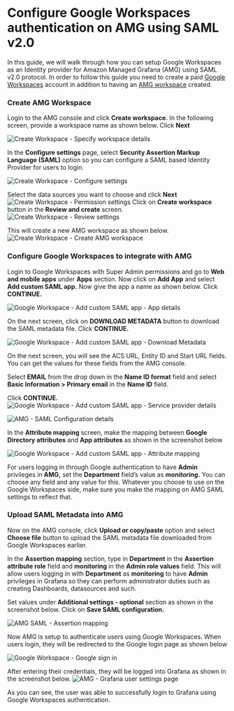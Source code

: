 # Configure Google Workspaces authentication on AMG using SAML v2.0

In this guide, we will walk through how you can setup Google Workspaces as an Identity provider for Amazon Managed Grafana (AMG) using SAML v2.0 protocol. In order to follow this guide you need to create a paid [Google Workspaces](https://workspace.google.com/) account in addition to having an [AMG workspace](https://docs.aws.amazon.com/grafana/latest/userguide/getting-started-with-AMG.html#AMG-getting-started-workspace) created.

### Create AMG Workspace

Login to the AMG console and click **Create workspace.** In the following screen, provide a workspace name as shown below. Click **Next**

![Create Workspace - Specify workspace details](../images/amg-saml-google-auth/1.png)

In the **Configure settings** page, select **Security Assertion Markup Language (SAML)** option so you can configure a SAML based Identity Provider for users to login.

![Create Workspace - Configure settings](../images/amg-saml-google-auth/2.png)

Select the data sources you want to choose and click **Next**
![Create Workspace - Permission settings](../images/amg-saml-google-auth/3.png)
Click on **Create workspace** button in the **Review and create** screen. 
![Create Workspace - Review settings](../images/amg-saml-google-auth/4.png)

This will create a new AMG workspace as shown below.
![Create Workspace - Create AMG workspace](../images/amg-saml-google-auth/5.png)
### Configure Google Workspaces to integrate with AMG

Login to Google Workspaces with Super Admin permissions and go to **Web and mobile apps** under **Apps** section. Now click on **Add App** and select **Add custom SAML app.** Now give the app a name as shown below. Click **CONTINUE.**

![Google Workspace - Add custom SAML app - App details](../images/amg-saml-google-auth/6.png)


On the next screen, click on **DOWNLOAD METADATA** button to download the SAML metadata file. Click **CONTINUE.**

![Google Workspace - Add custom SAML app - Download Metadata](../images/amg-saml-google-auth/7.png)

On the next screen, you will see the ACS URL, Entity ID and Start URL fields. You can get the values for these fields from the AMG console. 

Select **EMAIL** from the drop down in the **Name ID format** field and select **Basic Information > Primary email** in the **Name ID** field.

Click **CONTINUE.**
![Google Workspace - Add custom SAML app - Service provider details](../images/amg-saml-google-auth/8.png)

![AMG - SAML Configuration details](../images/amg-saml-google-auth/9.png)

In the **Attribute mapping** screen, make the mapping between **Google Directory attributes** and **App attributes** as shown in the screenshot below

![Google Workspace - Add custom SAML app - Attribute mapping](../images/amg-saml-google-auth/10.png)

For users logging in through Google authentication to have **Admin** privileges in **AMG,** set the **Department** field’s value as ***monitoring*.** You can choose any field and any value for this. Whatever you choose to use on the Google Workspaces side, make sure you make the mapping on AMG SAML settings to reflect that.

### Upload SAML Metadata into AMG

 Now on the AMG console, click **Upload or copy/paste** option and select **Choose file** button to upload the SAML metadata file downloaded from Google Workspaces earlier. 

In the **Assertion mapping** section, type in **Department** in the **Assertion attribute role** field and **monitoring** in the **Admin role values** field. This will allow users logging in with **Department** as **monitoring** to have **Admin** privileges in Grafana so they can perform administrator duties such as creating Dashboards, datasources and such.

Set values under **Additional settings - optional** section as shown in the screenshot below. Click on **Save SAML configuration.** 

![AMG SAML - Assertion mapping](../images/amg-saml-google-auth/11.png)

Now AMG is setup to authenticate users using Google Workspaces. When users login, they will be redirected to the Google login page as shown below

![Google Workspace - Google sign in](../images/amg-saml-google-auth/12.png)

After entering their credentials, they will be logged into Grafana as shown in the screenshot below.
![AMG - Grafana user settings page](../images/amg-saml-google-auth/13.png)

As you can see, the user was able to successfully login to Grafana using Google Workspaces authentication.

